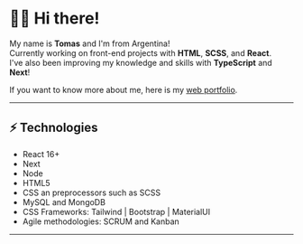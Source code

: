 <h1>🙋‍♂️ Hi there!</h1>

My name is <strong>Tomas</strong> and I'm from Argentina! <br/> Currently
working on front-end projects with <strong>HTML</strong>, <strong>SCSS</strong>,
and <strong>React</strong>. <br/> I've also been improving my knowledge and
skills with <strong>TypeScript</strong> and <strong>Next</strong>!

If you want to know more about me, here is my [web portfolio](https://tmsbenitez.ar).

<hr/>
<h2>⚡ Technologies</h2>
<ul>
  <li>React 16+</li>
  <li>Next</li>
  <li>Node</li>
  <li>HTML5</li>
  <li>CSS an preprocessors such as SCSS</li>
  <li>MySQL and MongoDB</li>
  <li>CSS Frameworks: Tailwind | Bootstrap | MaterialUI</li>
  <li>Agile methodologies: SCRUM and Kanban</li>
</ul>

<hr/>
